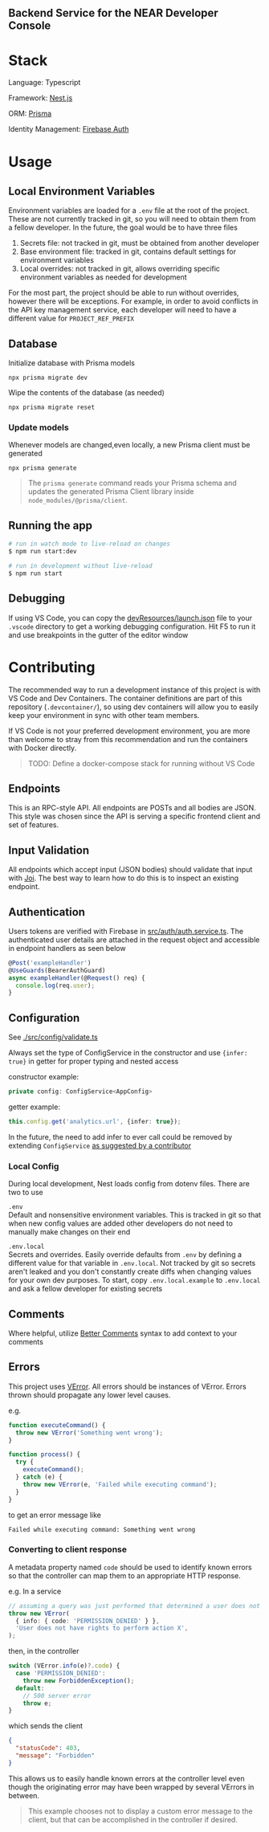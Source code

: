 ## **Backend Service for the NEAR Developer Console**

# Stack

Language: Typescript

Framework: [Nest.js](https://nestjs.com/)

ORM: [Prisma](https://www.prisma.io/)

Identity Management: [Firebase Auth](https://firebase.google.com/docs/auth)

# Usage

## Local Environment Variables

Environment variables are loaded for a `.env` file at the root of the project. These are not currently tracked in git, so you will need to obtain them from a fellow developer. In the future, the goal would be to have three files

1. Secrets file: not tracked in git, must be obtained from another developer
2. Base environment file: tracked in git, contains default settings for environment variables
3. Local overrides: not tracked in git, allows overriding specific environment variables as needed for development

For the most part, the project should be able to run without overrides, however there will be exceptions. For example, in order to avoid conflicts in the API key management service, each developer will need to have a different value for `PROJECT_REF_PREFIX`

## Database

Initialize database with Prisma models

```
npx prisma migrate dev
```

Wipe the contents of the database (as needed)

```
npx prisma migrate reset
```

### Update models

Whenever models are changed,even locally, a new Prisma client must be generated

```
npx prisma generate
```

> The `prisma generate` command reads your Prisma schema and updates the generated Prisma Client library inside `node_modules/@prisma/client`.

## Running the app

```bash
# run in watch mode to live-reload on changes
$ npm run start:dev

# run in development without live-reload
$ npm run start
```

## Debugging

If using VS Code, you can copy the [devResources/launch.json](devResources/launch.json) file to your `.vscode` directory to get a working debugging configuration. Hit F5 to run it and use breakpoints in the gutter of the editor window

# Contributing

The recommended way to run a development instance of this project is with VS Code and Dev Containers. The container definitions are part of this repository (`.devcontainer/`), so using dev containers will allow you to easily keep your environment in sync with other team members.

If VS Code is not your preferred development environment, you are more than welcome to stray from this recommendation and run the containers with Docker directly.

> TODO: Define a docker-compose stack for running without VS Code

## Endpoints

This is an RPC-style API. All endpoints are POSTs and all bodies are JSON. This style was chosen since the API is serving a specific frontend client and set of features.

## Input Validation

All endpoints which accept input (JSON bodies) should validate that input with [Joi](https://joi.dev/). The best way to learn how to do this is to inspect an existing endpoint.

## Authentication

Users tokens are verified with Firebase in [src/auth/auth.service.ts](src/auth/auth.service.ts). The authenticated user details are attached in the request object and accessible in endpoint handlers as seen below

```ts
@Post('exampleHandler')
@UseGuards(BearerAuthGuard)
async exampleHandler(@Request() req) {
  console.log(req.user);
}
```

## Configuration

See [./src/config/validate.ts](./src/config/validate.ts)

Always set the type of ConfigService in the constructor and use `{infer: true}` in getter for proper typing and nested access

constructor example:
```ts
private config: ConfigService<AppConfig>
```

getter example:
```ts
this.config.get('analytics.url', {infer: true});
```
In the future, the need to add infer to ever call could be removed by extending `ConfigService` [as suggested by a contributor](https://github.com/nestjs/config/issues/636#issuecomment-889168693)

### Local Config
During local development, Nest loads config from dotenv files. There are two to use  

`.env`  
Default and nonsensitive environment variables. This is tracked in git so that when new config values are added other developers do not need to manually make changes on their end  

`.env.local`  
Secrets and overrides. Easily override defaults from `.env` by defining a different value for that variable in `.env.local`. Not tracked by git so secrets aren't leaked and you don't constantly create diffs when changing values for your own dev purposes. To start, copy `.env.local.example` to `.env.local` and ask a fellow developer for existing secrets

## Comments

Where helpful, utilize [Better Comments](https://marketplace.visualstudio.com/items?itemName=aaron-bond.better-comments) syntax to add context to your comments

## Errors

This project uses [VError](https://github.com/joyent/node-verror). All errors should be instances of VError. Errors thrown should propagate any lower level causes.

e.g.

```ts
function executeCommand() {
  throw new VError('Something went wrong');
}

function process() {
  try {
    executeCommand();
  } catch (e) {
    throw new VError(e, 'Failed while executing command');
  }
}
```

to get an error message like

```
Failed while executing command: Something went wrong
```

### Converting to client response

A metadata property named `code` should be used to identify known errors so that the controller can map them to an appropriate HTTP response.

e.g.
In a service

```ts
// assuming a query was just performed that determined a user does not have permission to perform the action they attempted
throw new VError(
  { info: { code: 'PERMISSION_DENIED' } },
  'User does not have rights to perform action X',
);
```

then, in the controller

```ts
switch (VError.info(e)?.code) {
  case 'PERMISSION_DENIED':
    throw new ForbiddenException();
  default:
    // 500 server error
    throw e;
}
```

which sends the client

```json
{
  "statusCode": 403,
  "message": "Forbidden"
}
```

This allows us to easily handle known errors at the controller level even though the originating error may have been wrapped by several VErrors in between.

> This example chooses not to display a custom error message to the client, but that can be accomplished in the controller if desired.
